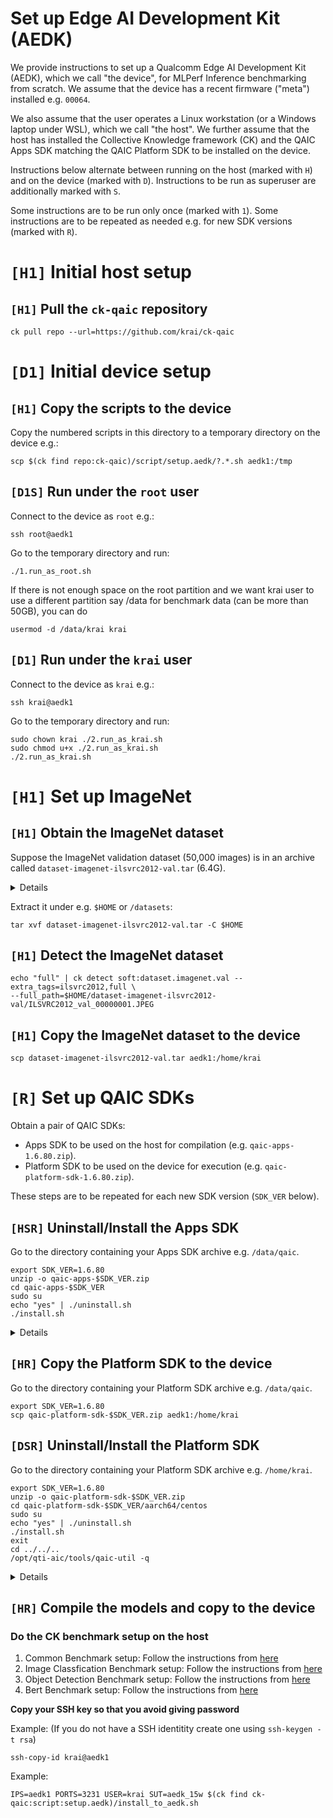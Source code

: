 # Set up Edge AI Development Kit (AEDK)

We provide instructions to set up a Qualcomm Edge AI Development Kit (AEDK),
which we call "the device", for MLPerf Inference benchmarking from scratch.
We assume that the device has a recent firmware ("meta") installed e.g. `00064`.

We also assume that the user operates a Linux workstation (or a Windows laptop
under WSL), which we call "the host". We further assume that the host has
installed the Collective Knowledge framework (CK) and the QAIC Apps SDK
matching the QAIC Platform SDK to be installed on the device.

Instructions below alternate between running on the host (marked with `H`)
and on the device (marked with `D`). Instructions to be run as superuser are
additionally marked with `S`.

Some instructions are to be run only once (marked with `1`). Some instructions
are to be repeated as needed e.g. for new SDK versions (marked with `R`).

# `[H1]` Initial host setup

## `[H1]` Pull the `ck-qaic` repository
```
ck pull repo --url=https://github.com/krai/ck-qaic
```

# `[D1]` Initial device setup

## `[H1]` Copy the scripts to the device

Copy the numbered scripts in this directory to a temporary directory on the device e.g.:
```
scp $(ck find repo:ck-qaic)/script/setup.aedk/?.*.sh aedk1:/tmp
```

## `[D1S]` Run under the `root` user

Connect to the device as `root` e.g.:
```
ssh root@aedk1
```

Go to the temporary directory and run:
```
./1.run_as_root.sh
```

If there is not enough space on the root partition and we want krai user to use a different partition say /data for benchmark data (can be more than 50GB), you can do
```
usermod -d /data/krai krai
```

## `[D1]` Run under the `krai` user

Connect to the device as `krai` e.g.:
```
ssh krai@aedk1
```

Go to the temporary directory and run:
```
sudo chown krai ./2.run_as_krai.sh
sudo chmod u+x ./2.run_as_krai.sh
./2.run_as_krai.sh
```

# `[H1]` Set up ImageNet

## `[H1]` Obtain the ImageNet dataset

Suppose the ImageNet validation dataset (50,000 images) is in an archive called
`dataset-imagenet-ilsvrc2012-val.tar` (6.4G).

<details><pre>
&dollar; md5sum dataset-imagenet-ilsvrc2012-val.tar
3f31a40f2bb902e28aa23aad0fc8e383  dataset-imagenet-ilsvrc2012-val.tar
</pre></details>

Extract it under e.g. `$HOME` or `/datasets`:
```
tar xvf dataset-imagenet-ilsvrc2012-val.tar -C $HOME
```

## `[H1]` Detect the ImageNet dataset
```
echo "full" | ck detect soft:dataset.imagenet.val --extra_tags=ilsvrc2012,full \
--full_path=$HOME/dataset-imagenet-ilsvrc2012-val/ILSVRC2012_val_00000001.JPEG
```

## `[H1]` Copy the ImageNet dataset to the device
```
scp dataset-imagenet-ilsvrc2012-val.tar aedk1:/home/krai
```

# `[R]` Set up QAIC SDKs

Obtain a pair of QAIC SDKs:
- Apps SDK to be used on the host for compilation (e.g. `qaic-apps-1.6.80.zip`).
- Platform SDK to be used on the device for execution (e.g. `qaic-platform-sdk-1.6.80.zip`).

These steps are to be repeated for each new SDK version (`SDK_VER` below).

## `[HSR]` Uninstall/Install the Apps SDK

Go to the directory containing your Apps SDK archive e.g. `/data/qaic`.

```
export SDK_VER=1.6.80
unzip -o qaic-apps-$SDK_VER.zip
cd qaic-apps-$SDK_VER
sudo su
echo "yes" | ./uninstall.sh
./install.sh
```

<details><pre>
&dollar; grep build_id /opt/qti-aic/versions/apps.xml -B1
                &lsaquo;base_version&rsaquo;1.6&lsaquo;&sol;base_version&rsaquo;
                &lsaquo;build_id&rsaquo;80&lsaquo;&sol;build_id&rsaquo;
</pre></details>

## `[HR]` Copy the Platform SDK to the device

Go to the directory containing your Platform SDK archive e.g. `/data/qaic`.

```
export SDK_VER=1.6.80
scp qaic-platform-sdk-$SDK_VER.zip aedk1:/home/krai
```

## `[DSR]` Uninstall/Install the Platform SDK

Go to the directory containing your Platform SDK archive e.g. `/home/krai`.

```
export SDK_VER=1.6.80
unzip -o qaic-platform-sdk-$SDK_VER.zip
cd qaic-platform-sdk-$SDK_VER/aarch64/centos
sudo su
echo "yes" | ./uninstall.sh
./install.sh
exit
cd ../../..
/opt/qti-aic/tools/qaic-util -q
```

<details><pre>
LRT QC_IMAGE_VERSION: LRT.AIC.6.7.1.6.52
LRT IMAGE_VARIANT: LRT.AIC.REL
Number of devices: 1
QID 0
        Status:Ready
        PCI Address:0002:01:00.0
        PCI Info:Unassigned class [ff00] Qualcomm Device a100
        HW Version:0.2.0.0
        HW Serial:0x2b36e75d
        FW Version:1.6.36
        FW QC_IMAGE_VERSION:QSM.AIC.1.6.36
        FW OEM_IMAGE_VERSION:
        FW IMAGE_VARIANT:AIC100.REL
        NSP Version:1.6.18
        NSP QC_IMAGE_VERSION:NSP.AIC.1.6.18
        NSP OEM_IMAGE_VERSION:
        NSP IMAGE_VARIANT:aic100.nsp.prodQ
        Compiler Version:0
        Dram Total:8116 MB
        Dram Free:8116 MB
        Dram Fragmentation:0.00%
        Vc Total:16
        Vc Free:16
        Nsp Total:8
        Nsp Free:8
        Peak Dram Bw:0.0
        Peak Sram Bw:0.0
        Peak PcieBw:0.0
        MCID Total:3072
        MCID Free:3072
        Semaphore Total:32
        Semaphore Free:32
        Constants Loaded:0
        Constants In-Use:0
        Networks Loaded:0
        Networks Active:0
        NSP Frequency(Mhz):595
        DDR Frequency(Mhz):2133
        COMPNOC Frequency(Mhz):1450
        MEMNOC Frequency(Mhz):1000
        SYSNOC Frequency(Mhz):667
        Metadata Version:0.10
        NNC Command Protocol Version:8.1
        SBL Image:SBL.AIC.1.6.21
        PVS Image Version:24
        NSP Defective PG Mask: 0xAAAA
        Board serial:
</pre></details>

## `[HR]` Compile the models and copy to the device

### Do the CK benchmark setup on the host
1. Common Benchmark setup: Follow the instructions from [here](https://github.com/krai/ck-qaic/blob/main/program/README.md)
2. Image Classfication Benchmark setup: Follow the instructions from [here](https://github.com/krai/ck-qaic/blob/main/program/image-classification-qaic-loadgen/README.md)
3. Object Detection Benchmark setup: Follow the instructions from [here](https://github.com/krai/ck-qaic/blob/main/program/object-detection-qaic-loadgen/README.md)
4. Bert Benchmark setup: Follow the instructions from [here](https://github.com/krai/ck-qaic/blob/main/program/packed-bert-qaic-loadgen/README.md)

**Copy your SSH key so that you avoid giving password** 

Example:
(If you do not have a SSH identitity create one using ```ssh-keygen -t rsa```)

```
ssh-copy-id krai@aedk1
```

Example:
```
IPS=aedk1 PORTS=3231 USER=krai SUT=aedk_15w $(ck find ck-qaic:script:setup.aedk)/install_to_aedk.sh
```
